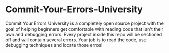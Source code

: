 # Commit-Your-Errors-University
Commit Your Errors University is a completely open source project with the goal of helping beginners get comfortable with reading code that isn't their own and debugging errors. Every project inside this repo will be sectioned off and will contain several errors. Your job is to read the code, use debugging techniques and locate those erros!
